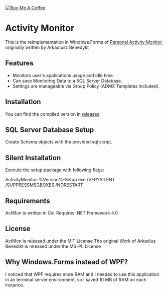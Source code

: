﻿[![Buy Me A Coffee](https://www.buymeacoffee.com/assets/img/custom_images/orange_img.png)](https://www.buymeacoffee.com/rbicelli)
 
# Activity Monitor

This is the reimplementation in Windows.Forms of [Personal Activity Monitor](https://archive.codeplex.com/?p=activitymonitor), originally written by Arkadiusz Benedykt

## Features

- Monitors user's applications usage and idle time.
- Can save Monitoring Data to a SQL Server Database.
- Settings are manageable via Group Policy (ADMX Templates included).

## Installation

You can find the compiled version in [releases](https://github.com/rbicelli/ActivityMonitor/releases)

## SQL Server Database Setup

Create Schema objects with the provided sql script.

## Silent Installation

Execute the setup package with following flags:

ActivityMonitor-%Version%-Setup.exe /VERYSILENT /SUPPRESSMSGBOXES /NORESTART

## Requirements

ActMon is written in C#.
Requires .NET Framework 4.0

## License

ActMon is released under the MIT License
The original Work of Arkadius Benedikt is released under the MS-PL License

## Why Windows.Forms instead of WPF?

I noticed that WPF requires more RAM and I needed to use this application in an terminal server environment, so I saved 10 MB of RAM on each instance.